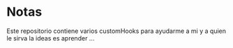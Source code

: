 # Notas 
Este repositorio contiene varios customHooks para ayudarme  a mi y a quien le sirva 
la ideas es aprender ...